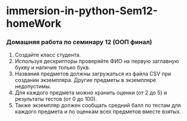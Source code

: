 # immersion-in-python-Sem12-homeWork
### Домашняя работа по семинару 12 (ООП финал)

1. Создайте класс студента.
2. Используя дескрипторы проверяйте ФИО на первую заглавную букву и наличие только букв.
3. Названия предметов должны загружаться из файла CSV при создании экземпляра. 
Другие предметы в экземпляре недопустимы.
4. Для каждого предмета можно хранить оценки (от 2 до 5) и результаты тестов (от 0 до 100).
5. Также экземпляр должен сообщать средний балл по тестам для каждого предмета и по оценкам всех предметов вместе взятых.
